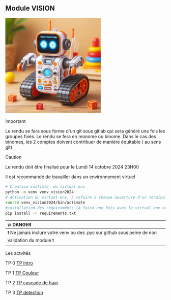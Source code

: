 
## Module VISION

<img src="img/th.jpeg" height="300">


> [!IMPORTANT]
> Le rendu se fera  sous forme d'un git sous gitlab qui sera généré une fois les groupes fixés. Le rendu se fera en monome ou binome. Dans le cas des binomes, les 2 comptes doivent contribuer de manière équitable ( au sens git)

> [!CAUTION]
> Le rendu doit être finalisé pour le Lundi 14 octobre 2024 23H00 


Il est recommandé de travailler dans un environnement virtuel

``` bash
# Creation initiale  du virtual env
python -m venv venv_vision2024
# Activation du virtual env, a refaire a chaque ouverture d'un terminal
source venv_vision2024/bin/activate
#installation des requirements (à faire une fois avec le virtual env activé)
pip install -r requirements.txt
````

| :boom: DANGER              |
|:---------------------------|
| :exclamation: Ne jamais inclure votre venv  ou des .pyc sur github sous peine de non validation du module  :exclamation:|
 

Les actvités

TP 0 [TP Intro ](TP_vision_intro.md)

TP 1 [TP Couleur ](TP_couleur.md)

TP 2 [TP cascade de haar](TP_cascade_de_haar.md)

TP 3 [TP detection ](TP_detection.md)


